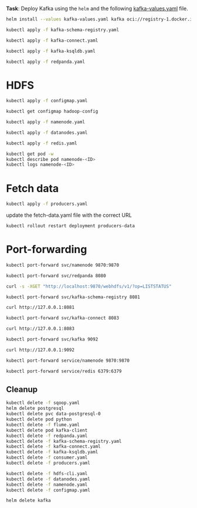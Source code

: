 **Task**: Deploy Kafka using the `helm` and the following [kafka-values.yaml](kafka-values.yaml) file.

```bash
helm install --values kafka-values.yaml kafka oci://registry-1.docker.io/bitnamicharts/kafka --version 30.0.4
```

```bash
kubectl apply -f kafka-schema-registry.yaml
```

```bash
kubectl apply -f kafka-connect.yaml
```

```bash
kubectl apply -f kafka-ksqldb.yaml
```

```bash
kubectl apply -f redpanda.yaml
```


# HDFS


````bash
kubectl apply -f configmap.yaml
````

````bash
kubectl get configmap hadoop-config
````

````bash
kubectl apply -f namenode.yaml
````


````bash
kubectl apply -f datanodes.yaml
````

```bash
kubectl apply -f redis.yaml
```

```bash
kubectl get pod -w
kubectl describe pod namenode-<ID>
kubectl logs namenode-<ID>
```

# Fetch data
```bash
kubectl apply -f producers.yaml
```
update the fetch-data.yaml file with the correct URL
```bash
kubectl rollout restart deployment producers-data
```
# Port-forwarding
```bash
kubectl port-forward svc/namenode 9870:9870
```

```bash
kubectl port-forward svc/redpanda 8080
```

```bash
curl -s -XGET "http://localhost:9870/webhdfs/v1/?op=LISTSTATUS"
```

```bash
kubectl port-forward svc/kafka-schema-registry 8081
```
```bash
curl http://127.0.0.1:8081
```
```bash
kubectl port-forward svc/kafka-connect 8083
```
```bash
curl http://127.0.0.1:8083
```
```bash
kubectl port-forward svc/kafka 9092
```
```bash
curl http://127.0.0.1:9092
```
```bash
kubectl port-forward service/namenode 9870:9870
```

```bash
kubectl port-forward service/redis 6379:6379
```

## Cleanup


```bash
kubectl delete -f sqoop.yaml
helm delete postgresql
kubectl delete pvc data-postgresql-0
kubectl delete pod python
kubectl delete -f flume.yaml
kubectl delete pod kafka-client
kubectl delete -f redpanda.yaml
kubectl delete -f kafka-schema-registry.yaml
kubectl delete -f kafka-connect.yaml
kubectl delete -f kafka-ksqldb.yaml
kubectl delete -f consumer.yaml
kubectl delete -f producers.yaml

kubectl delete -f hdfs-cli.yaml
kubectl delete -f datanodes.yaml
kubectl delete -f namenode.yaml
kubectl delete -f configmap.yaml
```
```bash
helm delete kafka
```
